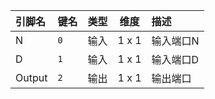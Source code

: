 <!--
DO NOT EDIT THIS FILE DIRECTLY.
This file is generated by tools/comp-docs.js.
All changes will be overwritten by regeneration.
-->

<slot class="model-pins">

| 引脚名 | 键名 | 类型 | 维度 | 描述 |
|:------ |:---- |:----:|:----:|:---- |
| N | `0` | 输入 | 1 x 1 | 输入端口N |
| D | `1` | 输入 | 1 x 1 | 输入端口D |
| Output | `2` | 输出 | 1 x 1 | 输出端口 |

</slot>
